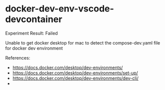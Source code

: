 # docker-dev-env-vscode-devcontainer

Experiment Result: Failed

Unable to get docker desktop for mac to detect the compose-dev.yaml file for docker dev environment

References:
- https://docs.docker.com/desktop/dev-environments/
- https://docs.docker.com/desktop/dev-environments/set-up/
- https://docs.docker.com/desktop/dev-environments/dev-cli/
-
